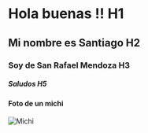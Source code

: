 # Hola buenas !! H1
## Mi nombre es Santiago H2 
### Soy de San Rafael Mendoza H3 
##### Saludos  H5
#### Foto de un michi
![Michi](https://octodex.github.com/images/yaktocat.png)
